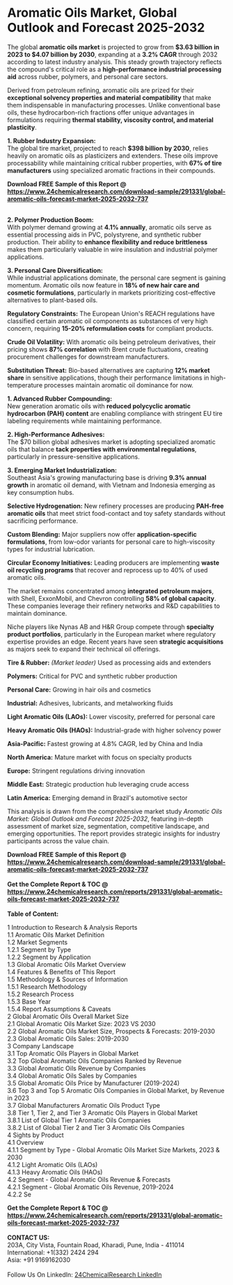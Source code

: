 <h1>Aromatic Oils Market, Global Outlook and Forecast 2025-2032</h1><p>The global <strong>aromatic oils market</strong> is projected to grow from <strong>$3.63 billion in 2023 to $4.07 billion by 2030</strong>, expanding at a <strong>3.2% CAGR</strong> through 2032 according to latest industry analysis. This steady growth trajectory reflects the compound's critical role as a <strong>high-performance industrial processing aid</strong> across rubber, polymers, and personal care sectors.</p><p>Derived from petroleum refining, aromatic oils are prized for their <strong>exceptional solvency properties and material compatibility</strong> that make them indispensable in manufacturing processes. Unlike conventional base oils, these hydrocarbon-rich fractions offer unique advantages in formulations requiring <strong>thermal stability, viscosity control, and material plasticity</strong>.</p><p><strong>1. Rubber Industry Expansion:</strong><br>
The global tire market, projected to reach <strong>$398 billion by 2030</strong>, relies heavily on aromatic oils as plasticizers and extenders. These oils improve processability while maintaining critical rubber properties, with <strong>67% of tire manufacturers</strong> using specialized aromatic fractions in their compounds.</p><div><b>Download FREE Sample of this Report @ 
            <a href="https://www.24chemicalresearch.com/download-sample/291331/global-aromatic-oils-forecast-market-2025-2032-737">
            https://www.24chemicalresearch.com/download-sample/291331/global-aromatic-oils-forecast-market-2025-2032-737</a></b></div><br><p><strong>2. Polymer Production Boom:</strong><br>
With polymer demand growing at <strong>4.1% annually</strong>, aromatic oils serve as essential processing aids in PVC, polystyrene, and synthetic rubber production. Their ability to <strong>enhance flexibility and reduce brittleness</strong> makes them particularly valuable in wire insulation and industrial polymer applications.</p><p><strong>3. Personal Care Diversification:</strong><br>
While industrial applications dominate, the personal care segment is gaining momentum. Aromatic oils now feature in <strong>18% of new hair care and cosmetic formulations</strong>, particularly in markets prioritizing cost-effective alternatives to plant-based oils.</p><p><strong>Regulatory Constraints:</strong> The European Union's REACH regulations have classified certain aromatic oil components as substances of very high concern, requiring <strong>15-20% reformulation costs</strong> for compliant products.</p><p><strong>Crude Oil Volatility:</strong> With aromatic oils being petroleum derivatives, their pricing shows <strong>87% correlation</strong> with Brent crude fluctuations, creating procurement challenges for downstream manufacturers.</p><p><strong>Substitution Threat:</strong> Bio-based alternatives are capturing <strong>12% market share</strong> in sensitive applications, though their performance limitations in high-temperature processes maintain aromatic oil dominance for now.</p><p><strong>1. Advanced Rubber Compounding:</strong><br>
New generation aromatic oils with <strong>reduced polycyclic aromatic hydrocarbon (PAH) content</strong> are enabling compliance with stringent EU tire labeling requirements while maintaining performance.</p><p><strong>2. High-Performance Adhesives:</strong><br>
The $70 billion global adhesives market is adopting specialized aromatic oils that balance <strong>tack properties with environmental regulations</strong>, particularly in pressure-sensitive applications.</p><p><strong>3. Emerging Market Industrialization:</strong><br>
Southeast Asia's growing manufacturing base is driving <strong>9.3% annual growth</strong> in aromatic oil demand, with Vietnam and Indonesia emerging as key consumption hubs.</p><p><strong>Selective Hydrogenation:</strong> New refinery processes are producing <strong>PAH-free aromatic oils</strong> that meet strict food-contact and toy safety standards without sacrificing performance.</p><p><strong>Custom Blending:</strong> Major suppliers now offer <strong>application-specific formulations</strong>, from low-odor variants for personal care to high-viscosity types for industrial lubrication.</p><p><strong>Circular Economy Initiatives:</strong> Leading producers are implementing <strong>waste oil recycling programs</strong> that recover and reprocess up to 40% of used aromatic oils.</p><p>The market remains concentrated among <strong>integrated petroleum majors</strong>, with Shell, ExxonMobil, and Chevron controlling <strong>58% of global capacity</strong>. These companies leverage their refinery networks and R&amp;D capabilities to maintain dominance.</p><p>Niche players like Nynas AB and H&amp;R Group compete through <strong>specialty product portfolios</strong>, particularly in the European market where regulatory expertise provides an edge. Recent years have seen <strong>strategic acquisitions</strong> as majors seek to expand their technical oil offerings.</p><p><strong>Tire &amp; Rubber:</strong> <em>(Market leader)</em> Used as processing aids and extenders</p><p><strong>Polymers:</strong> Critical for PVC and synthetic rubber production</p><p><strong>Personal Care:</strong> Growing in hair oils and cosmetics</p><p><strong>Industrial:</strong> Adhesives, lubricants, and metalworking fluids</p><p><strong>Light Aromatic Oils (LAOs):</strong> Lower viscosity, preferred for personal care</p><p><strong>Heavy Aromatic Oils (HAOs):</strong> Industrial-grade with higher solvency power</p><p><strong>Asia-Pacific:</strong> Fastest growing at 4.8% CAGR, led by China and India</p><p><strong>North America:</strong> Mature market with focus on specialty products</p><p><strong>Europe:</strong> Stringent regulations driving innovation</p><p><strong>Middle East:</strong> Strategic production hub leveraging crude access</p><p><strong>Latin America:</strong> Emerging demand in Brazil's automotive sector</p><p>This analysis is drawn from the comprehensive market study <em>Aromatic Oils Market: Global Outlook and Forecast 2025-2032</em>, featuring in-depth assessment of market size, segmentation, competitive landscape, and emerging opportunities. The report provides strategic insights for industry participants across the value chain.</p><div><b>Download FREE Sample of this Report @ 
            <a href="https://www.24chemicalresearch.com/download-sample/291331/global-aromatic-oils-forecast-market-2025-2032-737">
            https://www.24chemicalresearch.com/download-sample/291331/global-aromatic-oils-forecast-market-2025-2032-737</a></b></div><br><div><b>Get the Complete Report & TOC @ 
            <a href="https://www.24chemicalresearch.com/reports/291331/global-aromatic-oils-forecast-market-2025-2032-737">
            https://www.24chemicalresearch.com/reports/291331/global-aromatic-oils-forecast-market-2025-2032-737</a></b></div><br>
            <b>Table of Content:</b><p>1 Introduction to Research & Analysis Reports<br />
 1.1 Aromatic Oils Market Definition<br />
 1.2 Market Segments<br />
 1.2.1 Segment by Type<br />
 1.2.2 Segment by Application<br />
 1.3 Global Aromatic Oils Market Overview<br />
 1.4 Features & Benefits of This Report<br />
 1.5 Methodology & Sources of Information<br />
 1.5.1 Research Methodology<br />
 1.5.2 Research Process<br />
 1.5.3 Base Year<br />
 1.5.4 Report Assumptions & Caveats<br />
2 Global Aromatic Oils Overall Market Size<br />
 2.1 Global Aromatic Oils Market Size: 2023 VS 2030<br />
 2.2 Global Aromatic Oils Market Size, Prospects & Forecasts: 2019-2030<br />
 2.3 Global Aromatic Oils Sales: 2019-2030<br />
3 Company Landscape<br />
 3.1 Top Aromatic Oils Players in Global Market<br />
 3.2 Top Global Aromatic Oils Companies Ranked by Revenue<br />
 3.3 Global Aromatic Oils Revenue by Companies<br />
 3.4 Global Aromatic Oils Sales by Companies<br />
 3.5 Global Aromatic Oils Price by Manufacturer (2019-2024)<br />
 3.6 Top 3 and Top 5 Aromatic Oils Companies in Global Market, by Revenue in 2023<br />
 3.7 Global Manufacturers Aromatic Oils Product Type<br />
 3.8 Tier 1, Tier 2, and Tier 3 Aromatic Oils Players in Global Market<br />
 3.8.1 List of Global Tier 1 Aromatic Oils Companies<br />
 3.8.2 List of Global Tier 2 and Tier 3 Aromatic Oils Companies<br />
4 Sights by Product<br />
 4.1 Overview<br />
 4.1.1 Segment by Type - Global Aromatic Oils Market Size Markets, 2023 & 2030<br />
 4.1.2 Light Aromatic Oils (LAOs)<br />
 4.1.3 Heavy Aromatic Oils (HAOs)<br />
 4.2 Segment - Global Aromatic Oils Revenue & Forecasts<br />
 4.2.1 Segment - Global Aromatic Oils Revenue, 2019-2024<br />
 4.2.2 Se</p><div><b>Get the Complete Report & TOC @ 
            <a href="https://www.24chemicalresearch.com/reports/291331/global-aromatic-oils-forecast-market-2025-2032-737">
            https://www.24chemicalresearch.com/reports/291331/global-aromatic-oils-forecast-market-2025-2032-737</a></b></div><br><b>CONTACT US:</b><br>
            203A, City Vista, Fountain Road, Kharadi, Pune, India - 411014<br>
            International: +1(332) 2424 294<br>
            Asia: +91 9169162030 <br><br>
            Follow Us On LinkedIn: <a href="https://www.linkedin.com/company/24chemicalresearch/">24ChemicalResearch LinkedIn</a>